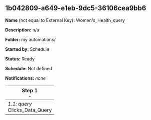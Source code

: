 ## 1b042809-a649-e1eb-9dc5-36106cea9bb6

**Name** (not equal to External Key)**:** Women's_Health_query

**Description:** n/a

**Folder:** my automations/

**Started by:** Schedule

**Status:** Ready

**Schedule:** Not defined

**Notifications:** _none_


| Step 1<br>_<small>-</small>_ |
| --- |
| _1.1: query_<br>Clicks_Data_Query |
